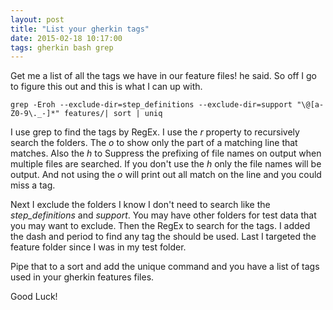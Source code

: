 ```yaml
---
layout: post
title: "List your gherkin tags"
date: 2015-02-18 10:17:00
tags: gherkin bash grep
---
```


Get me a list of all the tags we have in our feature files! he said. So off I go to figure this out and this is what I can up with.

<!--more-->

```
grep -Eroh --exclude-dir=step_definitions --exclude-dir=support "\@[a-Z0-9\._-]*" features/| sort | uniq
```

I use grep to find the tags by RegEx. I use the *r* property to recursively search the folders. The *o* to show only the part of a matching line that matches. Also the *h* to Suppress	the prefixing of file names on output when multiple files are searched. If you don't use the *h* only the file names will be output. And not using the *o* will print out all match on the line and you could miss a tag.

Next I exclude the folders I know I don't need to search like the *step_definitions* and *support*. You may have other folders for test data that you may want to exclude. Then the RegEx to search for the tags. I added the dash and period to find any tag the should be used. Last I targeted the feature folder since I was in my test folder.

Pipe that to a sort and add the unique command and you have a list of tags used in your gherkin features files. 

Good Luck!

